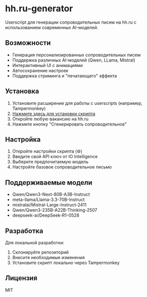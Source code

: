 # hh.ru-generator

Userscript для генерации сопроводительных писем на hh.ru с использованием современных AI-моделей.

## Возможности

- Генерация персонализированных сопроводительных писем
- Поддержка различных AI-моделей (Qwen, LLama, Mistral)
- Интерактивный UI с анимациями
- Автосохранение настроек
- Поддержка стриминга и "печатающего" эффекта

## Установка

1. Установите расширение для работы с userscripts (например, Tampermonkey)
2. [Нажмите здесь для установки скрипта](https://github.com/DidiProRacer/hh.ru-generaror/raw/main/src/hh-cover-letter.user.js)
3. Откройте любую вакансию на hh.ru
4. Нажмите кнопку "Сгенерировать сопроводительное"

## Настройка

1. Откройте настройки скрипта (⚙️)
2. Введите свой API ключ от IO Intelligence
3. Выберите предпочитаемую модель
4. Настройте базовое сопроводительное письмо

## Поддерживаемые модели

- Qwen/Qwen3-Next-80B-A3B-Instruct
- meta-llama/Llama-3.3-70B-Instruct
- mistralai/Mistral-Large-Instruct-2411
- Qwen/Qwen3-235B-A22B-Thinking-2507
- deepseek-ai/DeepSeek-R1-0528

## Разработка

Для локальной разработки:

1. Склонируйте репозиторий
2. Внесите необходимые изменения
3. Установите скрипт локально через Tampermonkey

## Лицензия

MIT